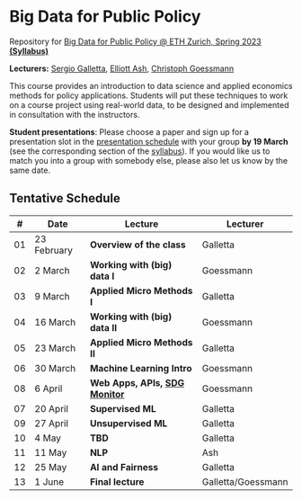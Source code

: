 # Big Data for Public Policy
Repository for [Big Data for Public Policy @ ETH Zurich, Spring 2023](https://www.vvz.ethz.ch/Vorlesungsverzeichnis/lerneinheit.view?semkez=2023S&ansicht=ALLE&lerneinheitId=166885&lang=de) **[(Syllabus)](https://docs.google.com/document/d/1xq6VY1E7aHfOmdhbppT64RzFY0vRpJDgjRWbJkisezQ/edit#)**

**Lecturers:** [Sergio Galletta](https://sergio-galletta.com), [Elliott Ash](https://elliottash.com), [Christoph Goessmann](https://goessmann.io)

This course provides an introduction to data science and applied economics methods for policy applications. Students will put these techniques to work on a course project using real-world data, to be designed and implemented in consultation with the instructors.

**Student presentations**: Please choose a paper and sign up for a presentation slot in the [presentation schedule](https://docs.google.com/spreadsheets/d/1iDx9FtRQfBkN-mNEXWmrO0kep8TtQikNCiuLueZ3nws/edit#gid=0) with your group **by 19 March** (see the corresponding section of the [syllabus](https://docs.google.com/document/d/1xq6VY1E7aHfOmdhbppT64RzFY0vRpJDgjRWbJkisezQ/edit#heading=h.v2jrh9kxmbm1)). If you would like us to match you into a group with somebody else, please also let us know by the same date.

## Tentative Schedule
| #  | Date        | Lecture                                                        | Lecturer           |
|----|-------------|----------------------------------------------------------------|--------------------|
| 01 | 23 February | **Overview of the class**                                      | Galletta           |
| 02 | 2 March     | **Working with (big) data I**                                  | Goessmann          |
| 03 | 9 March     | **Applied Micro Methods I**                                    | Galletta           |
| 04 | 16 March    | **Working with (big) data II**                                 | Goessmann          |
| 05 | 23 March    | **Applied Micro Methods II**                                   | Galletta           |
| 06 | 30 March    | **Machine Learning Intro**                                     | Goessmann          |
| 08 | 6 April     | **Web Apps, APIs, [SDG Monitor](https://sdg-monitor.ethz.ch)** | Goessmann          |
| 07 | 20 April    | **Supervised ML**                                              | Galletta           |
| 09 | 27 April    | **Unsupervised ML**                                            | Galletta           |
| 10 | 4 May       | **TBD**                                                        | Galletta           |
| 11 | 11 May      | **NLP**                                                        | Ash                |
| 12 | 25 May      | **AI and Fairness**                                            | Galletta           |
| 13 | 1 June      | **Final lecture**                                              | Galletta/Goessmann |


